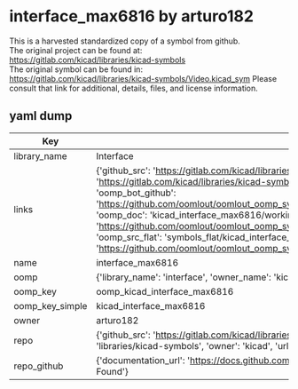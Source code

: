 # interface_max6816 by arturo182  
This is a harvested standardized copy of a symbol from github.  
The original project can be found at:  
https://gitlab.com/kicad/libraries/kicad-symbols  
The original symbol can be found in:
https://gitlab.com/kicad/libraries/kicad-symbols/Video.kicad_sym
Please consult that link for additional, details, files, and license information.  
## yaml dump  
| Key | Value |  
| --- | --- |  
| library_name | Interface |  
| links | {'github_src': 'https://gitlab.com/kicad/libraries/kicad-symbols/Video.kicad_sym', 'github_src_repo': 'https://gitlab.com/kicad/libraries/kicad-symbols', 'oomp_bot': 'kicad_interface_max6816/working', 'oomp_bot_github': 'https://github.com/oomlout/oomlout_oomp_symbol_bot/tree/main/kicad_interface_max6816/working', 'oomp_doc': 'kicad_interface_max6816/working', 'oomp_doc_github': 'https://github.com/oomlout/oomlout_oomp_symbol_doc/tree/main/kicad_interface_max6816/working', 'oomp_src_flat': 'symbols_flat/kicad_interface_max6816/working', 'oomp_src_flat_github': 'https://github.com/oomlout/oomlout_oomp_symbol_src/tree/main/kicad_interface_max6816/working'} |  
| name | interface_max6816 |  
| oomp | {'library_name': 'interface', 'owner_name': 'kicad', 'symbol_name': 'interface_max6816'} |  
| oomp_key | oomp_kicad_interface_max6816 |  
| oomp_key_simple | kicad_interface_max6816 |  
| owner | arturo182 |  
| repo | {'github_src': 'https://gitlab.com/kicad/libraries/kicad-symbols/Video.kicad_sym', 'name': 'libraries/kicad-symbols', 'owner': 'kicad', 'url': 'https://gitlab.com/kicad/libraries/kicad-symbols'} |  
| repo_github | {'documentation_url': 'https://docs.github.com/rest/repos/repos#get-a-repository', 'message': 'Not Found'} |  

